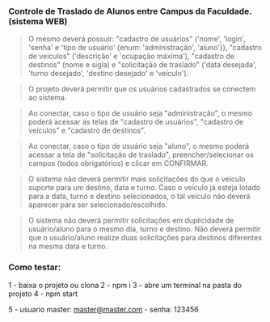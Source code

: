 ### Controle de Traslado de Alunos entre Campus da Faculdade.  (sistema WEB)

>O mesmo deverá possuir: "cadastro de usuários" ('nome', 'login', 'senha' e 'tipo de usuário' {enum: 'administração', 'aluno'}), "cadastro de veículos" ('descrição' e 'ocupação máxima'), "cadastro de destinos" (nome e sigla) e "solicitação de traslado" ('data desejada', 'turno desejado', 'destino desejado' e 'veículo').

>O projeto deverá permitir que os usuários cadastrados se conectem ao sistema.

>Ao conectar, caso o tipo de usuário seja "administração", o mesmo poderá acessar as telas de "cadastro de usuários", "cadastro de veículos" e "cadastro de destinos".

>Ao conectar, caso o tipo de usuário seja "aluno", o mesmo poderá acessar a tela de "solicitação de traslado", preencher/selecionar os campos (todos obrigatórios) e clicar em CONFIRMAR.

>O sistema não deverá permitir mais solicitações do que o veículo suporte para um destino, data e turno.  Caso o veículo já esteja lotado para a data, turno e destino selecionados, o tal veículo não deverá aparecer para ser selecionado/escolhido.

>O sistema não deverá permitir solicitações em duplicidade de usuário/aluno para o mesmo dia, turno e destino.  Não deverá permitir que o usuário/aluno realize duas solicitações para destinos diferentes na mesma data e turno.

### Como testar:

1 - baixa o projeto ou clona
2 - npm i
3 - abre um terminal na pasta do projeto
4 - npm start

5 - usuario master: master@master.com - senha: 123456